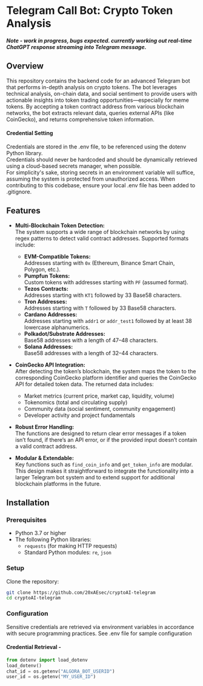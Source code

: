 # Telegram Call Bot: Crypto Token Analysis

##### Note - work in progress, bugs expected. currently working out real-time ChatGPT response streaming into Telegram message.

## Overview
This repository contains the backend code for an advanced Telegram bot that performs in-depth analysis on crypto tokens. The bot leverages technical analysis, on-chain data, and social sentiment to provide users with actionable insights into token trading opportunities—especially for meme tokens. By accepting a token contract address from various blockchain networks, the bot extracts relevant data, queries external APIs (like CoinGecko), and returns comprehensive token information.

#### Credential Setting    
Credentials are stored in the .env file, to be referenced using the dotenv Python library.  
Credentials should never be hardcoded and should be dynamically retrieved using a cloud-based secrets manager, when possible.  
For simplicity's sake, storing secrets in an environment variable will suffice, assuming the system is protected from unauthorized access.
When contributing to this codebase, ensure your local .env file has been added to .gitignore.

## Features

- **Multi-Blockchain Token Detection:**  
  The system supports a wide range of blockchain networks by using regex patterns to detect valid contract addresses. Supported formats include:
  - **EVM-Compatible Tokens:**  
    Addresses starting with `0x` (Ethereum, Binance Smart Chain, Polygon, etc.).
  - **Pumpfun Tokens:**  
    Custom tokens with addresses starting with `PF` (assumed format).
  - **Tezos Contracts:**  
    Addresses starting with `KT1` followed by 33 Base58 characters.
  - **Tron Addresses:**  
    Addresses starting with `T` followed by 33 Base58 characters.
  - **Cardano Addresses:**  
    Addresses starting with `addr1` or `addr_test1` followed by at least 38 lowercase alphanumerics.
  - **Polkadot/Substrate Addresses:**  
    Base58 addresses with a length of 47–48 characters.
  - **Solana Addresses:**  
    Base58 addresses with a length of 32–44 characters.

- **CoinGecko API Integration:**  
  After detecting the token’s blockchain, the system maps the token to the corresponding CoinGecko platform identifier and queries the CoinGecko API for detailed token data. The returned data includes:
  - Market metrics (current price, market cap, liquidity, volume)
  - Tokenomics (total and circulating supply)
  - Community data (social sentiment, community engagement)
  - Developer activity and project fundamentals

- **Robust Error Handling:**  
  The functions are designed to return clear error messages if a token isn’t found, if there’s an API error, or if the provided input doesn’t contain a valid contract address.

- **Modular & Extendable:**  
  Key functions such as `find_coin_info` and `get_token_info` are modular. This design makes it straightforward to integrate the functionality into a larger Telegram bot system and to extend support for additional blockchain platforms in the future.

## Installation

### Prerequisites
- Python 3.7 or higher
- The following Python libraries:
  - `requests` (for making HTTP requests)
  - Standard Python modules: `re`, `json`

### Setup
Clone the repository:
```bash
git clone https://github.com/20xAEsec/cryptoAI-telegram
cd cryptoAI-telegram
```
### Configuration
Sensitive credentials are retrieved via environment variables in accordance with secure programming practices.
See .env file for sample configuration

   
#### Credential Retrieval -
```python
from dotenv import load_dotenv
load_dotenv()
chat_id = os.getenv("ALGORA_BOT_USERID") 
user_id = os.getenv("MY_USER_ID")
```
